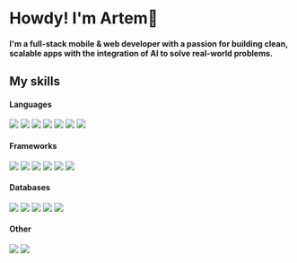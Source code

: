 # Howdy! I'm Artem👋

#### I'm a full-stack mobile & web developer with a passion for building clean, scalable apps with the integration of AI to solve real-world problems.

## My skills
#### Languages
<img src="https://img.shields.io/badge/C-000000?style=for-the-badge&logo=C&logoColor=00599C"/> <img src="https://img.shields.io/badge/C++-000000?style=for-the-badge&logo=Cplusplus&logoColor=00599C"/> <img src="https://img.shields.io/badge/Kotlin-000000?style=for-the-badge&logo=Kotlin&logoColor=7F52FF"/> <img src="https://img.shields.io/badge/Dart-000000?style=for-the-badge&logo=Dart&logoColor=0175C2"/> <img src="https://img.shields.io/badge/Python-000000?style=for-the-badge&logo=Python&logoColor=3776AB"/> <img src="https://img.shields.io/badge/JavaScript-000000?style=for-the-badge&logo=JavaScript&logoColor=F7DF1E"/> <img src="https://img.shields.io/badge/Solidity-000000?style=for-the-badge&logo=Solidity&logoColor=363636"/>
#### Frameworks 
<img src="https://img.shields.io/badge/Flutter-000000?style=for-the-badge&logo=Flutter&logoColor=02569B"/> <img src="https://img.shields.io/badge/React-000000?style=for-the-badge&logo=React&logoColor=61DAFB"/>  <img src="https://img.shields.io/badge/Vue-000000?style=for-the-badge&logo=Vue.js&logoColor=4FC08D"/> <img src="https://img.shields.io/badge/.NET-000000?style=for-the-badge&logo=.NET&logoColor=5B0BB5"/> <img src="https://img.shields.io/badge/Node.js-000000?style=for-the-badge&logo=node.js&logoColor=47A248"/> <img src="https://img.shields.io/badge/Spring-000000?style=for-the-badge&logo=spring&logoColor=6DB33F"/>
#### Databases
<img src="https://img.shields.io/badge/MySQL-000000?style=for-the-badge&logo=MySQL&logoColor=326790"/> <img src="https://img.shields.io/badge/PostgreSQL-000000?style=for-the-badge&logo=PostgreSQL&logoColor=326790"/> <img src="https://img.shields.io/badge/SQLite-000000?style=for-the-badge&logo=SQLite&logoColor=003B57"/> <img src="https://img.shields.io/badge/Firebase-000000?style=for-the-badge&logo=Firebase&logoColor=FFCA28"/> <img src="https://img.shields.io/badge/mongodb-000000?style=for-the-badge&logo=mongodb&logoColor=47A248"/>
#### Other
<img src="https://img.shields.io/badge/notion-000000?style=for-the-badge&logo=Notion&logoColor=FFFFFF"/> <img src="https://img.shields.io/badge/gitbook-000000?style=for-the-badge&logo=GitBook&logoColor=FFFFFF"/> 

